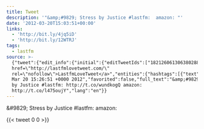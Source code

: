 ```yaml
---
title: Tweet
description: '"&amp;#9829; Stress by Justice #lastfm:  amazon: "'
date: '2012-03-20T15:03:51+00:00'
links:
  - 'http://bit.ly/4jq5iD'
  - 'http://bit.ly/12WTRJ'
tags:
  - lastfm
source: >-
  {"tweet":{"edit_info":{"initial":{"editTweetIds":["182126061306380288"],"editableUntil":"2012-03-20T16:26:51.411Z","editsRemaining":"5","isEditEligible":true}},"retweeted":false,"source":"<a
  href=\"http://lastfmlovetweet.com/\"
  rel=\"nofollow\">LastfmLoveTweet</a>","entities":{"hashtags":[{"text":"lastfm","indices":["30","37"]}],"symbols":[],"user_mentions":[],"urls":[{"url":"http://t.co/wundkogQ","expanded_url":"http://bit.ly/4jq5iD","display_url":"bit.ly/4jq5iD","indices":["39","59"]},{"url":"http://t.co/l475oujY","expanded_url":"http://bit.ly/12WTRJ","display_url":"bit.ly/12WTRJ","indices":["68","88"]}]},"display_text_range":["0","88"],"favorite_count":"0","id_str":"182126061306380288","truncated":false,"retweet_count":"0","id":"182126061306380288","possibly_sensitive":false,"created_at":"Tue
  Mar 20 15:26:51 +0000 2012","favorited":false,"full_text":"&amp;#9829; Stress
  by Justice #lastfm: http://t.co/wundkogQ amazon:
  http://t.co/l475oujY","lang":"en"}}
---
```

&amp;#9829; Stress by Justice #lastfm:  amazon: 
    
{{< tweet 0 0 >}}
    

